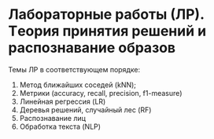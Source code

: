 # Лабораторные работы (ЛР). Tеория принятия решений и распознавание образов
 Темы ЛР в соответствующем порядке:
1. Метод ближайших соседей (kNN);
2. Метрики (accuracy, recall, precision, f1-measure)
3. Линейная регрессия (LR)
4. Деревья решений, случайный лес (RF)
5. Распознавание лиц
6. Обработка текста (NLP)
